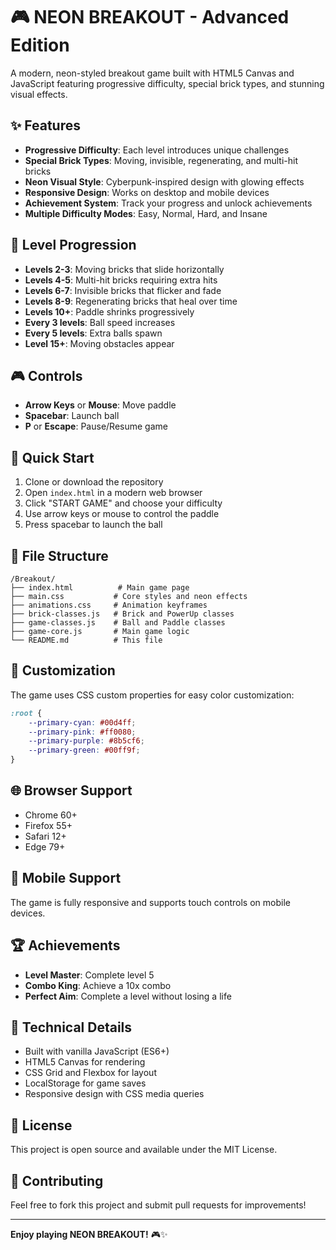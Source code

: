 # 🎮 NEON BREAKOUT - Advanced Edition

A modern, neon-styled breakout game built with HTML5 Canvas and JavaScript featuring progressive difficulty, special brick types, and stunning visual effects.

## ✨ Features

- **Progressive Difficulty**: Each level introduces unique challenges
- **Special Brick Types**: Moving, invisible, regenerating, and multi-hit bricks
- **Neon Visual Style**: Cyberpunk-inspired design with glowing effects
- **Responsive Design**: Works on desktop and mobile devices
- **Achievement System**: Track your progress and unlock achievements
- **Multiple Difficulty Modes**: Easy, Normal, Hard, and Insane

## 🎯 Level Progression

- **Levels 2-3**: Moving bricks that slide horizontally
- **Levels 4-5**: Multi-hit bricks requiring extra hits
- **Levels 6-7**: Invisible bricks that flicker and fade
- **Levels 8-9**: Regenerating bricks that heal over time
- **Levels 10+**: Paddle shrinks progressively
- **Every 3 levels**: Ball speed increases
- **Every 5 levels**: Extra balls spawn
- **Level 15+**: Moving obstacles appear

## 🎮 Controls

- **Arrow Keys** or **Mouse**: Move paddle
- **Spacebar**: Launch ball
- **P** or **Escape**: Pause/Resume game

## 🚀 Quick Start

1. Clone or download the repository
2. Open `index.html` in a modern web browser
3. Click "START GAME" and choose your difficulty
4. Use arrow keys or mouse to control the paddle
5. Press spacebar to launch the ball

## 📁 File Structure

```
/Breakout/
├── index.html          # Main game page
├── main.css           # Core styles and neon effects
├── animations.css     # Animation keyframes
├── brick-classes.js   # Brick and PowerUp classes
├── game-classes.js    # Ball and Paddle classes
├── game-core.js       # Main game logic
└── README.md          # This file
```

## 🎨 Customization

The game uses CSS custom properties for easy color customization:

```css
:root {
    --primary-cyan: #00d4ff;
    --primary-pink: #ff0080;
    --primary-purple: #8b5cf6;
    --primary-green: #00ff9f;
}
```

## 🌐 Browser Support

- Chrome 60+
- Firefox 55+
- Safari 12+
- Edge 79+

## 📱 Mobile Support

The game is fully responsive and supports touch controls on mobile devices.

## 🏆 Achievements

- **Level Master**: Complete level 5
- **Combo King**: Achieve a 10x combo
- **Perfect Aim**: Complete a level without losing a life

## 🔧 Technical Details

- Built with vanilla JavaScript (ES6+)
- HTML5 Canvas for rendering
- CSS Grid and Flexbox for layout
- LocalStorage for game saves
- Responsive design with CSS media queries

## 📄 License

This project is open source and available under the MIT License.

## 🤝 Contributing

Feel free to fork this project and submit pull requests for improvements!

---

**Enjoy playing NEON BREAKOUT!** 🎮✨